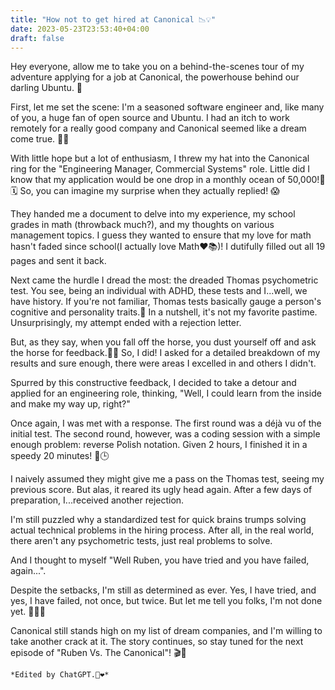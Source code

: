 ```yaml
---
title: "How not to get hired at Canonical 📉💡"
date: 2023-05-23T23:53:40+04:00
draft: false
---
```


Hey everyone, allow me to take you on a behind-the-scenes tour of my adventure applying for a job at Canonical, the powerhouse behind our darling Ubuntu. 🚀

First, let me set the scene: I'm a seasoned software engineer and, like many of you, a huge fan of open source and Ubuntu. I had an itch to work remotely for a really good company and Canonical seemed like a dream come true. 🎯💼

With little hope but a lot of enthusiasm, I threw my hat into the Canonical ring for the "Engineering Manager, Commercial Systems" role. Little did I know that my application would be one drop in a monthly ocean of 50,000!📩🗓️ So, you can imagine my surprise when they actually replied! 😱

They handed me a document to delve into my experience, my school grades in math (throwback much?), and my thoughts on various management topics. I guess they wanted to ensure that my love for math hasn't faded since school(I actually love Math❤️📚)! I dutifully filled out all 19 pages and sent it back.

Next came the hurdle I dread the most: the dreaded Thomas psychometric test. You see, being an individual with ADHD, these tests and I...well, we have history. If you're not familiar, Thomas tests basically gauge a person's cognitive and personality traits.🧠 In a nutshell, it's not my favorite pastime. Unsurprisingly, my attempt ended with a rejection letter.

But, as they say, when you fall off the horse, you dust yourself off and ask the horse for feedback.🐴✅ So, I did! I asked for a detailed breakdown of my results and sure enough, there were areas I excelled in and others I didn't.

Spurred by this constructive feedback, I decided to take a detour and applied for an engineering role, thinking, "Well, I could learn from the inside and make my way up, right?"

Once again, I was met with a response. The first round was a déjà vu of the initial test. The second round, however, was a coding session with a simple enough problem: reverse Polish notation. Given 2 hours, I finished it in a speedy 20 minutes! 💪🕒

I naively assumed they might give me a pass on the Thomas test, seeing my previous score. But alas, it reared its ugly head again. After a few days of preparation, I...received another rejection.

I'm still puzzled why a standardized test for quick brains trumps solving actual technical problems in the hiring process. After all, in the real world, there aren't any psychometric tests, just real problems to solve.

And I thought to myself "Well Ruben, you have tried and you have failed, again...".

Despite the setbacks, I'm still as determined as ever. Yes, I have tried, and yes, I have failed, not once, but twice. But let me tell you folks, I'm not done yet. 🏋️‍♂️🔥    

Canonical still stands high on my list of dream companies, and I'm willing to take another crack at it. The story continues, so stay tuned for the next episode of "Ruben Vs. The Canonical"! 🎬🍿






`*Edited by ChatGPT.🤖❤️*`